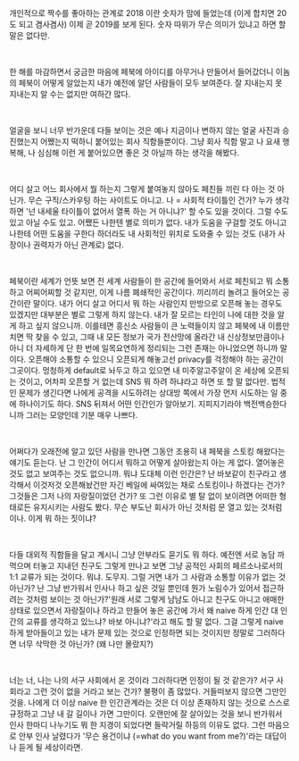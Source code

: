 개인적으로 짝수를 좋아하는 관계로 2018 이란 숫자가 맘에 들었는데 (이게 합치면 20도 되고 겸사겸사) 이제 곧 2019를 보게 된다. 숫자 따위가 무슨 의미가 있냐고 하면 할 말은 없다만.

​

한 해를 마감하면서 궁금한 마음에 페북에 아이디를 아무거나 만들어서 들어갔더니 이놈의 페북이 어떻게 알았는지 내가 예전에 알던 사람들이 모두 보여준다. 잘 지내는지 못 지내는지 알 수는 없지만 여하간 많다. 

​

얼굴을 보니 너무 반가운데 다들 보이는 것은 예나 지금이나 변하지 않는 얼굴 사진과 승진했는지 어쨌는지 떡하니 붙어있는 회사 직함들뿐이다. 그냥 회사 직함 말고 나 요새 행복해, 나 심심해 이런 게 붙어있으면 좋은 것 아닐까 하는 생각을 해봤다. 

​

어디 살고 어느 회사에서 뭘 하는지 그렇게 붙여놓지 않아도 페친들 끼린 다 아는 것 아닌가. 무슨 구직/스카우팅 하는 사이트도 아니고. 나 = 사회적 타이틀인 건가? 누가 생각하면 '넌 내세울 타이틀이 없어서 열폭 하는 거 아니냐?' 할 수도 있을 것이다. 그럴 수도 있고 아닐 수도 있고. 어쨌든 나한텐 별로 의미가 없다. 내가 도움을 구걸할 것도 아니고 나한테 어떤 도움을 구한다 하더라도 내 사회적인 위치로 도와줄 수 있는 것도 (내가 사장이나 권력자가 아닌 관계로) 없다. 

​

페북이란 세계가 언뜻 보면 전 세계 사람들이 한 공간에 들어와서 서로 페친되고 뭐 소통하고 어찌어찌할 것 같지만, 이게 나름 폐쇄적인 공간이다. 끼리끼리 놀려고 들어오는 공간이란 말이다. 내가 어디 살고 어디서 뭐 하는 사람인지 만방으로 오픈해 놓는 경우도 있겠지만 대부분은 별로 그렇게 하지 않는다. 내가 잘 모르는 타인이 나에 대한 것을 알게 하고 싶지 않으니까. 이를테면 흥신소 사람들이 큰 노력들이지 않고 페북에 내 이름만 치면 딱 찾을 수 있고, 그때 내 모든 정보가 국가 전산망에 올라간 내 신상정보만큼이나 아니 더 자세하게 단 한 번에 일목요연하게 정리되는 그런 존재는 아니었으면 하니까 말이다. 오픈해야 소통할 수 있으니 오픈되게 해놓고선 privacy를 걱정해야 하는 공간이 그곳이다. 멍청하게 default로 놔두고 하고 있으면 내 미주알고주알이 온 세상에 오픈되는 것이고, 어차피 오픈할 거 없는데 SNS 뭐 하려 하냐라고 하면 또 할 말 없다만. 법적인 문제가 생긴다면 나에게 공격을 시도하려는 상대방 쪽에서 가장 먼저 시도하는 일 중에 하나이기도 하다. SNS 뒤져서 어떤 인간인가 알아보기. 지피지기라야 백전백승한다니까 그러는 모양인데 기분 매우 나쁘다. 

​

어쩌다가 오래전에 알고 있던 사람을 만나면 그동안 조용히 내 페북을 스토킹 해왔다는 얘기도 듣는다. 난 그 인간이 어디서 뭐하고 어떻게 살아왔는지 아는 게 없다. 열어놓은 것도 없고 보여주는 것도 없으니까. 뭐냐 도대체 이런 인간은? 난 바보같이 친구라고 생각해서 이것저것 오픈해놨건만 자긴 베일에 싸여있는 채로 스토킹이나 하겠다는 건가? 그것들은 그저 나의 자랑질이었던 건가? 또 그런 이유로 별 탈 없이 보이려면 어떠한 형태로든 유지시키는 사람도 봤다. 무슨 부도난 회사가 아닌 것처럼 문 열고 있는 것처럼 이나. 이게 뭐 하는 짓이냐?

​

다들 대외적 직함들을 달고 계시니 그냥 안부라도 묻기도 뭐 하다. 예전엔 서로 농담 까먹으며 터놓고 지내던 친구도 그렇게 만나고 보면 그냥 공적인 사회의 페르소나로서의 1:1 교류가 되는 것이다. 뭐냐. 도무지. 그럴 거면 내가 그 사람과 소통할 이유가 없는 것 아닌가? 난 그냥 반가워서 인사나 하고 싶은 것일 뿐인데 뭔가 노림수가 있어서 접근하려는 것처럼 보이는 것 아닌가?'원래 서로 그렇게 남남도 아니고 친구도 아니고 애매한 상태로 있으면서 자랑질이나 하라고 만들어 놓은 공간에 가서 왜 naive 하게 인간 대 인간의 교류를 생각하고 있느냐? 바보 아니냐?'라고 해도 할 말 없다. 그걸 그렇게 naive 하게 받아들이고 있는 내가 문제 있는 것으로 인정하면 되는 것이지만 정말로 그러하다면 너무 삭막한 것 아닌가? (왜 나만 몰랐지?)

​

너는 너, 나는 나의 서구 사회에서 온 것이라 그러하다면 인정이 될 것 같은가? 서구 사회라고 그런 것이 없을 거라고 보는 건가? 불평이 좀 많았다. 거들떠보지 않으면 그만인 것을. 나에게 더 이상 naive 한 인간관계라는 것은 더 이상 존재하지 않는 것으로 스스로 규정하고 그냥 내 갈 길이나 가면 그만이다. 오랜만에 잘 살아있는 것을 보니 반가워서 인사 한마디 나누기도 뭐 한 지경이 되었다면 들락거릴 하등의 이유도 없다. 그런 마음으로 안부 인사 날렸다가 '무슨 용건이냐 (=what do you want from me?)'라는 대답이나 듣게 될 세상이라면. 